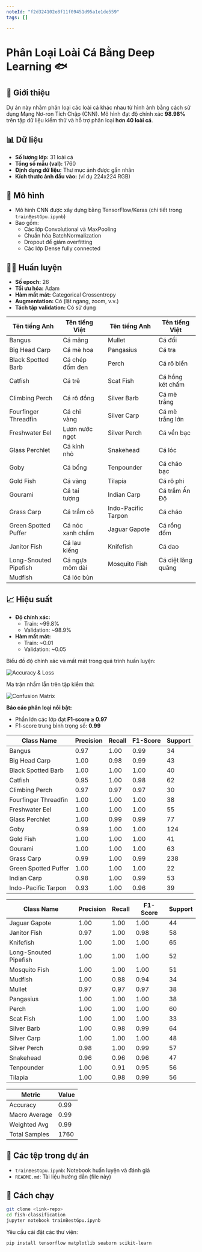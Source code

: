```yaml
---
noteId: "f2d324102e8f11f09451d95a1e1de559"
tags: []

---
```



# Phân Loại Loài Cá Bằng Deep Learning 🐟

## 📌 Giới thiệu

Dự án này nhằm phân loại các loài cá khác nhau từ hình ảnh bằng cách sử dụng Mạng Nơ-ron Tích Chập (CNN). Mô hình đạt độ chính xác **98.98%** trên tập dữ liệu kiểm thử và hỗ trợ phân loại **hơn 40 loài cá**.

## 📊 Dữ liệu

- **Số lượng lớp:** 31 loài cá
- **Tổng số mẫu (val):** 1760
- **Định dạng dữ liệu:** Thư mục ảnh được gắn nhãn
- **Kích thước ảnh đầu vào:** (ví dụ 224x224 RGB)

## 🧠 Mô hình

- Mô hình CNN được xây dựng bằng TensorFlow/Keras (chi tiết trong `trainBestGpu.ipynb`)
- Bao gồm:
  - Các lớp Convolutional và MaxPooling
  - Chuẩn hóa BatchNormalization
  - Dropout để giảm overfitting
  - Các lớp Dense fully connected

## 🏋️‍♂️ Huấn luyện

- **Số epoch:** 26
- **Tối ưu hóa:** Adam
- **Hàm mất mát:** Categorical Crossentropy
- **Augmentation:** Có (lật ngang, zoom, v.v.)
- **Tách tập validation:** Có sử dụng

| Tên tiếng Anh          | Tên tiếng Việt         |    | Tên tiếng Anh          | Tên tiếng Việt         |
|------------------------|------------------------|----|------------------------|------------------------|
| Bangus                | Cá măng                |    | Mullet                | Cá đối                |
| Big Head Carp         | Cá mè hoa              |    | Pangasius             | Cá tra                |
| Black Spotted Barb    | Cá chép đốm đen        |    | Perch                 | Cá rô biển            |
| Catfish               | Cá trê                 |    | Scat Fish             | Cá hồng két chấm       |
| Climbing Perch        | Cá rô đồng             |    | Silver Barb           | Cá mè trắng            |
| Fourfinger Threadfin  | Cá chỉ vàng            |    | Silver Carp           | Cá mè trắng lớn        |
| Freshwater Eel        | Lươn nước ngọt         |    | Silver Perch          | Cá vền bạc             |
| Glass Perchlet        | Cá kính nhỏ            |    | Snakehead             | Cá lóc                 |
| Goby                  | Cá bống                |    | Tenpounder            | Cá cháo bạc            |
| Gold Fish             | Cá vàng                |    | Tilapia               | Cá rô phi              |
| Gourami               | Cá tai tượng           |    | Indian Carp           | Cá trắm Ấn Độ          |
| Grass Carp            | Cá trắm cỏ             |    | Indo-Pacific Tarpon   | Cá cháo                |
| Green Spotted Puffer  | Cá nóc xanh chấm       |    | Jaguar Gapote         | Cá rồng đốm            |
| Janitor Fish          | Cá lau kiếng           |    | Knifefish             | Cá dao                 |
| Long-Snouted Pipefish | Cá ngựa mõm dài        |    | Mosquito Fish         | Cá diệt lăng quăng     |
| Mudfish               | Cá lóc bùn             |    |                        |                        |


## 📈 Hiệu suất

- **Độ chính xác:**
  - Train: ~99.8%
  - Validation: ~98.9%
- **Hàm mất mát:**
  - Train: ~0.01
  - Validation: ~0.05

Biểu đồ độ chính xác và mất mát trong quá trình huấn luyện:

![Accuracy & Loss](5ac7c620-c203-4ff3-9736-c6abbe34863e.png)

Ma trận nhầm lẫn trên tập kiểm thử:

![Confusion Matrix](19fd351f-d643-4c92-a926-097a67b34a5a.png)



**Báo cáo phân loại nổi bật:**
- Phần lớn các lớp đạt **F1-score ≥ 0.97**
- F1-score trung bình trọng số: **0.99**

| Class Name           | Precision | Recall | F1-Score | Support |
| -------------------- | --------- | ------ | -------- | ------- |
| Bangus               | 0.97      | 1.00   | 0.99     | 34      |
| Big Head Carp        | 1.00      | 0.98   | 0.99     | 43      |
| Black Spotted Barb   | 1.00      | 1.00   | 1.00     | 40      |
| Catfish              | 0.95      | 1.00   | 0.98     | 62      |
| Climbing Perch       | 0.97      | 0.97   | 0.97     | 30      |
| Fourfinger Threadfin | 1.00      | 1.00   | 1.00     | 38      |
| Freshwater Eel       | 1.00      | 1.00   | 1.00     | 55      |
| Glass Perchlet       | 1.00      | 0.99   | 0.99     | 77      |
| Goby                 | 0.99      | 1.00   | 1.00     | 124     |
| Gold Fish            | 1.00      | 1.00   | 1.00     | 41      |
| Gourami              | 1.00      | 1.00   | 1.00     | 63      |
| Grass Carp           | 0.99      | 1.00   | 0.99     | 238     |
| Green Spotted Puffer | 1.00      | 1.00   | 1.00     | 22      |
| Indian Carp          | 0.98      | 1.00   | 0.99     | 53      |
| Indo-Pacific Tarpon  | 0.93      | 1.00   | 0.96     | 39      |


| Class Name            | Precision | Recall | F1-Score | Support |
| --------------------- | --------- | ------ | -------- | ------- |
| Jaguar Gapote         | 1.00      | 1.00   | 1.00     | 44      |
| Janitor Fish          | 0.97      | 1.00   | 0.98     | 58      |
| Knifefish             | 1.00      | 1.00   | 1.00     | 65      |
| Long-Snouted Pipefish | 1.00      | 1.00   | 1.00     | 52      |
| Mosquito Fish         | 1.00      | 1.00   | 1.00     | 51      |
| Mudfish               | 1.00      | 0.88   | 0.94     | 34      |
| Mullet                | 0.97      | 0.97   | 0.97     | 38      |
| Pangasius             | 1.00      | 1.00   | 1.00     | 38      |
| Perch                 | 1.00      | 1.00   | 1.00     | 60      |
| Scat Fish             | 1.00      | 1.00   | 1.00     | 33      |
| Silver Barb           | 1.00      | 0.98   | 0.99     | 64      |
| Silver Carp           | 1.00      | 1.00   | 1.00     | 48      |
| Silver Perch          | 0.98      | 1.00   | 0.99     | 57      |
| Snakehead             | 0.96      | 0.96   | 0.96     | 47      |
| Tenpounder            | 1.00      | 0.91   | 0.95     | 56      |
| Tilapia               | 1.00      | 0.98   | 0.99     | 56      |


| Metric        | Value |
| ------------- | ----- |
| Accuracy      | 0.99  |
| Macro Average | 0.99  |
| Weighted Avg  | 0.99  |
| Total Samples | 1760  |


## 📁 Các tệp trong dự án

- `trainBestGpu.ipynb`: Notebook huấn luyện và đánh giá
- `README.md`: Tài liệu hướng dẫn (file này)

## 🚀 Cách chạy

```bash
git clone <link-repo>
cd fish-classification
jupyter notebook trainBestGpu.ipynb
```

Yêu cầu cài đặt các thư viện:

```bash
pip install tensorflow matplotlib seaborn scikit-learn
```

